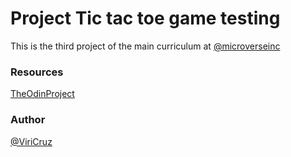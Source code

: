 # Project Tic tac toe game testing
This is the third project of the main curriculum at [@microverseinc](https://www.microverse.org/)

### Resources
[TheOdinProject](https://www.theodinproject.com/courses/ruby-programming/lessons/oop)

### Author
[@ViriCruz](https://github.com/ViriCruz)
